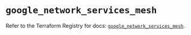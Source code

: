 # `google_network_services_mesh`

Refer to the Terraform Registry for docs: [`google_network_services_mesh`](https://registry.terraform.io/providers/hashicorp/google/6.30.0/docs/resources/network_services_mesh).
